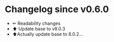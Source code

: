 # Changelog since v0.6.0
- ✏ Readability changes 
- ⬆ Update base to v8.0.3 
- ⬆Actually update base to 8.0.2... 
